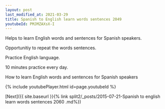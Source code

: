 ```yaml
---
layout: post
last_modified_at: 2021-03-29
title: Spanish to English learn words sentences 2049 
youtubeId: PMJMZAXsX-I
---
```

 
 
Helps to learn English words and sentences for Spanish speakers.

Opportunitiy to repeat the words sentences. 

Practice English language. 
 
10 minutes practice every day. 
 
How to learn English words and sentences for Spanish speakers 
 
{% include youtubePlayer.html id=page.youtubeId %}
 
 
[Next]({{ site.baseurl }}{% link  split2/_posts/2015-07-21-Spanish to english learn words sentences 2060 .md%})
 
